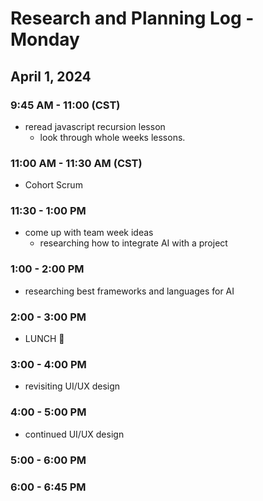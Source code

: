 # Research and Planning Log - Monday

## April 1, 2024

### 9:45 AM - 11:00 (CST)

- reread javascript recursion lesson
  - look through whole weeks lessons.

### 11:00 AM - 11:30 AM (CST)

- Cohort Scrum

### 11:30 - 1:00 PM

- come up with team week ideas
  - researching how to integrate AI with a project

### 1:00 - 2:00 PM

- researching best frameworks and languages for AI

### 2:00 - 3:00 PM

- LUNCH 🍔

### 3:00 - 4:00 PM

- revisiting UI/UX design

### 4:00 - 5:00 PM

- continued UI/UX design


### 5:00 - 6:00 PM

### 6:00 - 6:45 PM
